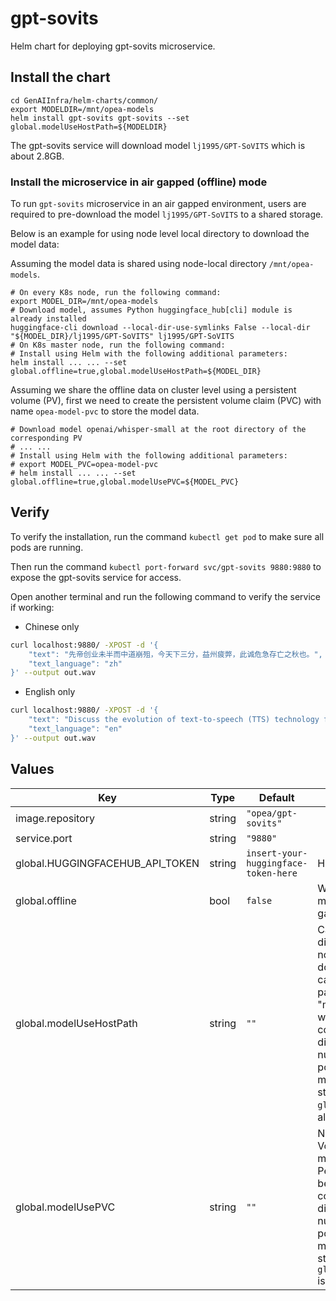 # gpt-sovits

Helm chart for deploying gpt-sovits microservice.

## Install the chart

```console
cd GenAIInfra/helm-charts/common/
export MODELDIR=/mnt/opea-models
helm install gpt-sovits gpt-sovits --set global.modelUseHostPath=${MODELDIR}
```

The gpt-sovits service will download model `lj1995/GPT-SoVITS` which is about 2.8GB.

### Install the microservice in air gapped (offline) mode

To run `gpt-sovits` microservice in an air gapped environment, users are required to pre-download the model `lj1995/GPT-SoVITS` to a shared storage.

Below is an example for using node level local directory to download the model data:

Assuming the model data is shared using node-local directory `/mnt/opea-models`.

```
# On every K8s node, run the following command:
export MODEL_DIR=/mnt/opea-models
# Download model, assumes Python huggingface_hub[cli] module is already installed
huggingface-cli download --local-dir-use-symlinks False --local-dir "${MODEL_DIR}/lj1995/GPT-SoVITS" lj1995/GPT-SoVITS
# On K8s master node, run the following command:
# Install using Helm with the following additional parameters:
helm install ... ... --set global.offline=true,global.modelUseHostPath=${MODEL_DIR}
```

Assuming we share the offline data on cluster level using a persistent volume (PV), first we need to create the persistent volume claim (PVC) with name `opea-model-pvc` to store the model data.

```
# Download model openai/whisper-small at the root directory of the corresponding PV
# ... ...
# Install using Helm with the following additional parameters:
# export MODEL_PVC=opea-model-pvc
# helm install ... ... --set global.offline=true,global.modelUsePVC=${MODEL_PVC}
```

## Verify

To verify the installation, run the command `kubectl get pod` to make sure all pods are running.

Then run the command `kubectl port-forward svc/gpt-sovits 9880:9880` to expose the gpt-sovits service for access.

Open another terminal and run the following command to verify the service if working:

- Chinese only

```bash
curl localhost:9880/ -XPOST -d '{
    "text": "先帝创业未半而中道崩殂，今天下三分，益州疲弊，此诚危急存亡之秋也。",
    "text_language": "zh"
}' --output out.wav
```

- English only

```bash
curl localhost:9880/ -XPOST -d '{
    "text": "Discuss the evolution of text-to-speech (TTS) technology from its early beginnings to the present day. Highlight the advancements in natural language processing that have contributed to more realistic and human-like speech synthesis. Also, explore the various applications of TTS in education, accessibility, and customer service, and predict future trends in this field. Write a comprehensive overview of text-to-speech (TTS) technology.",
    "text_language": "en"
}' --output out.wav
```

## Values

| Key                             | Type   | Default                              | Description                                                                                                                                                                                                                                                                                                                                 |
| ------------------------------- | ------ | ------------------------------------ | ------------------------------------------------------------------------------------------------------------------------------------------------------------------------------------------------------------------------------------------------------------------------------------------------------------------------------------------- |
| image.repository                | string | `"opea/gpt-sovits"`                  |                                                                                                                                                                                                                                                                                                                                             |
| service.port                    | string | `"9880"`                             |                                                                                                                                                                                                                                                                                                                                             |
| global.HUGGINGFACEHUB_API_TOKEN | string | `insert-your-huggingface-token-here` | Hugging Face API token                                                                                                                                                                                                                                                                                                                      |
| global.offline                  | bool   | `false`                              | Whether to run the microservice in air gapped environment                                                                                                                                                                                                                                                                                   |
| global.modelUseHostPath         | string | `""`                                 | Cached models directory on Kubernetes node, service will not download if the model is cached here. The host path "modelUseHostPath" will be mounted to the container as /data directory. Setting this to null/empty will force the pod to download the model every time during startup. May not be set if `global.modelUsePVC` is also set. |
| global.modelUsePVC              | string | `""`                                 | Name of Persistent Volume Claim to use for model cache. The Persistent Volume will be mounted to the container as /data directory. Setting this to null/empty will force the pod to download the model every time during startup. May not be set if `global.modelUseHostPath` is also set.                                                  |
